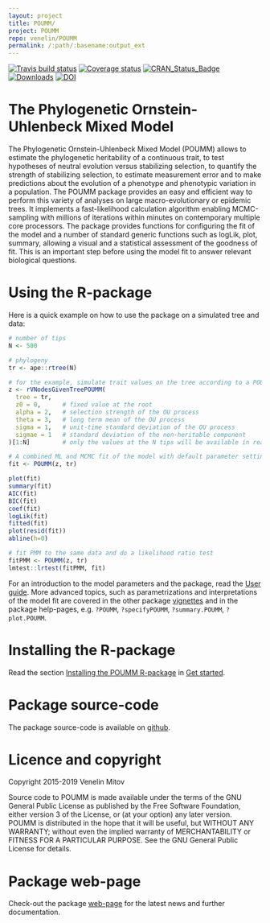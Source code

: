 ```yaml
---
layout: project
title: POUMM/
project: POUMM
repo: venelin/POUMM
permalink: /:path/:basename:output_ext
---
```



<!-- README.md is generated from README.Rmd. Please edit that file -->
[![Travis build status](https://travis-ci.org/venelin/POUMM.svg?branch=master)](https://travis-ci.org/venelin/POUMM) [![Coverage status](https://codecov.io/gh/venelin/POUMM/branch/master/graph/badge.svg)](https://codecov.io/github/venelin/POUMM?branch=master) [![CRAN\_Status\_Badge](http://www.r-pkg.org/badges/version/POUMM?color=blue)](https://cran.r-project.org/package=POUMM) [![Downloads](http://cranlogs.r-pkg.org/badges/POUMM?color=blue)](https://cran.r-project.org/package=POUMM) [![DOI](https://zenodo.org/badge/115860927.svg)](https://zenodo.org/badge/latestdoi/115860927)

The Phylogenetic Ornstein-Uhlenbeck Mixed Model
===============================================

The Phylogenetic Ornstein-Uhlenbeck Mixed Model (POUMM) allows to estimate the phylogenetic heritability of a continuous trait, to test hypotheses of neutral evolution versus stabilizing selection, to quantify the strength of stabilizing selection, to estimate measurement error and to make predictions about the evolution of a phenotype and phenotypic variation in a population. The POUMM package provides an easy and efficient way to perform this variety of analyses on large macro-evolutionary or epidemic trees. It implements a fast-likelihood calculation algorithm enabling MCMC-sampling with millions of iterations within minutes on contemporary multiple core processors. The package provides functions for configuring the fit of the model and a number of standard generic functions such as logLik, plot, summary, allowing a visual and a statistical assessment of the goodness of fit. This is an important step before using the model fit to answer relevant biological questions.

Using the R-package
===================

Here is a quick example on how to use the package on a simulated tree and data:

``` r
# number of tips
N <- 500 

# phylogeny
tr <- ape::rtree(N)

# for the example, simulate trait values on the tree according to a POUMM model.
z <- rVNodesGivenTreePOUMM(
  tree = tr,   
  z0 = 0,      # fixed value at the root
  alpha = 2,   # selection strength of the OU process
  theta = 3,   # long term mean of the OU process
  sigma = 1,   # unit-time standard deviation of the OU process
  sigmae = 1   # standard deviation of the non-heritable component
)[1:N]         # only the values at the N tips will be available in reality

# A combined ML and MCMC fit of the model with default parameter settings.
fit <- POUMM(z, tr)

plot(fit)
summary(fit)
AIC(fit)
BIC(fit)
coef(fit)
logLik(fit)
fitted(fit)
plot(resid(fit))
abline(h=0)

# fit PMM to the same data and do a likelihood ratio test
fitPMM <- POUMM(z, tr)
lmtest::lrtest(fitPMM, fit)
```

For an introduction to the model parameters and the package, read the [User guide](https://venelin.github.io/POUMM/articles/UserGuide.html). More advanced topics, such as parametrizations and interpretations of the model fit are covered in the other package [vignettes](https://venelin.github.io/POUMM/articles/index.html) and in the package help-pages, e.g. `?POUMM`, `?specifyPOUMM`, `?summary.POUMM`, `?plot.POUMM`.

Installing the R-package
========================

Read the section [Installing the POUMM R-package](https://venelin.github.io/POUMM/articles/UserGuide.html#Installing) in [Get started](https://venelin.github.io/POUMM/articles/UserGuide.html).

Package source-code
===================

The package source-code is available on [github](https://github.com/venelin/POUMM.git).

Licence and copyright
=====================

Copyright 2015-2019 Venelin Mitov

Source code to POUMM is made available under the terms of the GNU General Public License as published by the Free Software Foundation, either version 3 of the License, or (at your option) any later version. POUMM is distributed in the hope that it will be useful, but WITHOUT ANY WARRANTY; without even the implied warranty of MERCHANTABILITY or FITNESS FOR A PARTICULAR PURPOSE. See the GNU General Public License for details.

Package web-page
================

Check-out the package [web-page](https://venelin.github.io/POUMM/index.html) for the latest news and further documentation.
